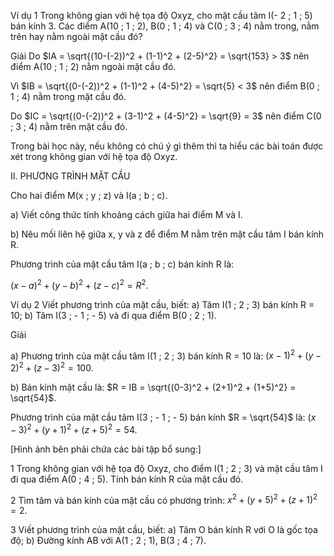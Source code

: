 Ví dụ 1 Trong không gian với hệ tọa độ Oxyz, cho mặt cầu tâm I(- 2 ; 1 ; 5) bán kính 3. Các điểm A(10 ; 1 ; 2), B(0 ; 1 ; 4) và C(0 ; 3 ; 4) nằm trong, nằm trên hay nằm ngoài mặt cầu đó?

Giải
Do $IA = \sqrt{(10-(-2))^2 + (1-1)^2 + (2-5)^2} = \sqrt{153} > 3$
nên điểm A(10 ; 1 ; 2) nằm ngoài mặt cầu đó.

Vì $IB = \sqrt{(0-(-2))^2 + (1-1)^2 + (4-5)^2} = \sqrt{5} < 3$ nên
điểm B(0 ; 1 ; 4) nằm trong mặt cầu đó.

Do $IC = \sqrt{(0-(-2))^2 + (3-1)^2 + (4-5)^2} = \sqrt{9} = 3$ nên
điểm C(0 ; 3 ; 4) nằm trên mặt cầu đó.

Trong bài học này, nếu không có chú ý gì thêm thì ta hiểu các bài toán được xét trong không gian với hệ tọa độ Oxyz.

II. PHƯƠNG TRÌNH MẶT CẦU

Cho hai điểm M(x ; y ; z) và I(a ; b ; c).

a) Viết công thức tính khoảng cách giữa hai điểm M và I.

b) Nêu mối liên hệ giữa x, y và z để điểm M nằm trên mặt cầu tâm I bán kính R.

Phương trình của mặt cầu tâm I(a ; b ; c) bán kính R là:

$(x - a)^2 + (y - b)^2 + (z - c)^2 = R^2$.

Ví dụ 2 Viết phương trình của mặt cầu, biết:
a) Tâm I(1 ; 2 ; 3) bán kính R = 10;
b) Tâm I(3 ; - 1 ; - 5) và đi qua điểm B(0 ; 2 ; 1).

Giải

a) Phương trình của mặt cầu tâm I(1 ; 2 ; 3) bán kính
R = 10 là: $(x - 1)^2 + (y - 2)^2 + (z - 3)^2 = 100$.

b) Bán kính mặt cầu là:
$R = IB = \sqrt{(0-3)^2 + (2+1)^2 + (1+5)^2} = \sqrt{54}$.

Phương trình của mặt cầu tâm I(3 ; - 1 ; - 5) bán kính
$R = \sqrt{54}$ là: $(x - 3)^2 + (y + 1)^2 + (z + 5)^2 = 54$.

[Hình ảnh bên phải chứa các bài tập bổ sung:]

1 Trong không gian với hệ tọa độ Oxyz, cho điểm I(1 ; 2 ; 3) và mặt cầu tâm I đi qua điểm A(0 ; 4 ; 5). Tính bán kính R của mặt cầu đó.

2 Tìm tâm và bán kính của mặt cầu có phương trình: $x^2 + (y + 5)^2 + (z + 1)^2 = 2$.

3 Viết phương trình của mặt cầu, biết:
a) Tâm O bán kính R với O là gốc tọa độ;
b) Đường kính AB với A(1 ; 2 ; 1), B(3 ; 4 ; 7).